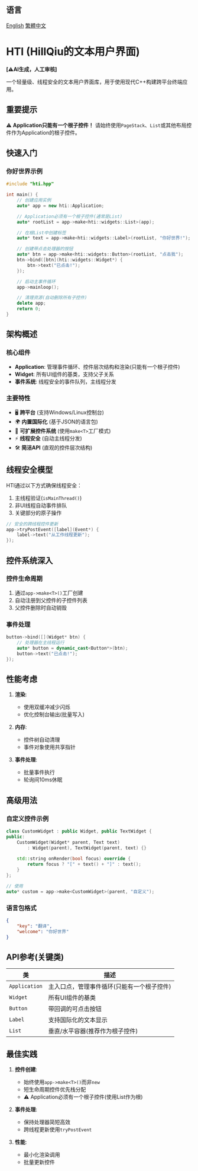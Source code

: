 ﻿## 语言

[English](README.md) [繁體中文](README.TC.md)

# HTI (HillQiu的文本用户界面)
**[⚠️AI生成，人工审核]**

一个轻量级、线程安全的文本用户界面库，用于使用现代C++构建跨平台终端应用。

## 重要提示
⚠️ **Application只能有一个根子控件！** 请始终使用`PageStack`、`List`或其他布局控件作为Application的根子控件。

## 快速入门

### 你好世界示例

```cpp
#include "hti.hpp"

int main() {
    // 创建应用实例
    auto* app = new hti::Application;

    // Application必须有一个根子控件(通常是List)
    auto* rootList = app->make<hti::widgets::List>(app);

    // 在根List中创建标签
    auto* text = app->make<hti::widgets::Label>(rootList, "你好世界!");

    // 创建带点击处理器的按钮
    auto* btn = app->make<hti::widgets::Button>(rootList, "点击我");
    btn->bind([btn](hti::widgets::Widget*) {
        btn->text("已点击!");
    });

    // 启动主事件循环
    app->mainloop();

    // 清理资源(自动删除所有子控件)
    delete app;
    return 0;
}
```

## 架构概述

### 核心组件
- **Application**: 管理事件循环、控件层次结构和渲染(只能有一个根子控件)
- **Widget**: 所有UI组件的基类，支持父子关系
- **事件系统**: 线程安全的事件队列，主线程分发

### 主要特性
- 🖥️ **跨平台** (支持Windows/Linux控制台)
- 🌍 **内置国际化** (基于JSON的语言包)
- 🧩 **可扩展控件系统** (使用`make<T>`工厂模式)
- ⚡ **线程安全** (自动主线程分发)
- 🛠️ **简洁API** (直观的控件层次结构)

## 线程安全模型

HTI通过以下方式确保线程安全：
1. 主线程验证(`isMainThread()`)
2. 非UI线程自动事件排队
3. 关键部分的原子操作

```cpp
// 安全的跨线程控件更新
app->tryPostEvent([label](Event*) {
    label->text("从工作线程更新");
});
```

## 控件系统深入

### 控件生命周期
1. 通过`app->make<T>()`工厂创建
2. 自动注册到父控件的子控件列表
3. 父控件删除时自动销毁

### 事件处理
```cpp
button->bind([](Widget* btn) {
    // 处理器在主线程运行
    auto* button = dynamic_cast<Button*>(btn);
    button->text("已点击!");
});
```

## 性能考虑

1. **渲染**:
   - 使用双缓冲减少闪烁
   - 优化控制台输出(批量写入)

2. **内存**:
   - 控件树自动清理
   - 事件对象使用共享指针

3. **事件处理**:
   - 批量事件执行
   - 轮询间10ms休眠

## 高级用法

### 自定义控件示例
```cpp
class CustomWidget : public Widget, public TextWidget {
public:
    CustomWidget(Widget* parent, Text text) 
        : Widget(parent), TextWidget(parent, text) {}
        
    std::string onRender(bool focus) override {
        return focus ? "[" + text() + "]" : text();
    }
};

// 使用
auto* custom = app->make<CustomWidget>(parent, "自定义");
```

### 语言包格式
```json
{
    "key": "翻译",
    "welcome": "你好世界"
}
```

## API参考(关键类)

| 类 | 描述 |
|-------|-------------|
| `Application` | 主入口点，管理事件循环(只能有一个根子控件) |
| `Widget` | 所有UI组件的基类 |
| `Button` | 带回调的可点击按钮 |
| `Label` | 支持国际化的文本显示 |
| `List` | 垂直/水平容器(推荐作为根子控件) |

## 最佳实践

1. **控件创建**:
   - 始终使用`app->make<T>()`而非`new`
   - 短生命周期控件优先栈分配
   - ⚠️ Application必须有一个根子控件(使用List作为根)

2. **事件处理**:
   - 保持处理器简短高效
   - 跨线程更新使用`tryPostEvent`

3. **性能**:
   - 最小化渲染调用
   - 批量更新控件
